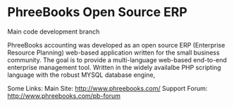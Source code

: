 PhreeBooks Open Source ERP
=========================

Main code development branch

PhreeBooks accounting was developed as an open source ERP (Enterprise Resource Planning) web-based application written for the small business community. The goal is to provide a multi-language web-based end-to-end enterprise management tool. Written in the widely availalbe PHP scripting language with the robust MYSQL database engine, 

Some Links: Main Site: http://www.phreebooks.com/    Support Forum: http://www.phreebooks.com/pb-forum
